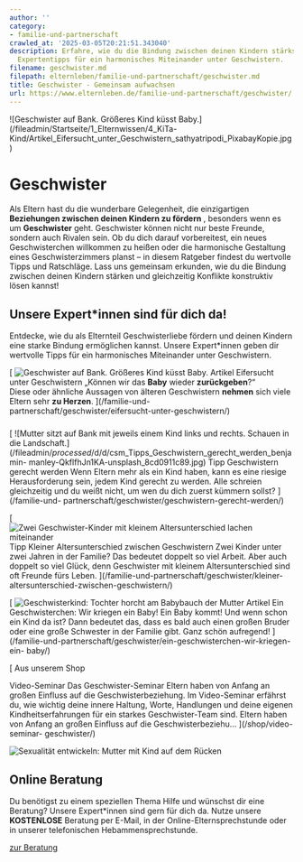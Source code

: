 ```yaml
---
author: ''
category:
- familie-und-partnerschaft
crawled_at: '2025-03-05T20:21:51.343040'
description: Erfahre, wie du die Bindung zwischen deinen Kindern stärkst. Praktische
  Expertentipps für ein harmonisches Miteinander unter Geschwistern.
filename: geschwister.md
filepath: elternleben/familie-und-partnerschaft/geschwister.md
title: Geschwister - Gemeinsam aufwachsen
url: https://www.elternleben.de/familie-und-partnerschaft/geschwister/
---
```


![Geschwister auf Bank. Größeres Kind küsst
Baby.](/fileadmin/Startseite/1_Elternwissen/4_KiTa-
Kind/Artikel_Eifersucht_unter_Geschwistern_sathyatripodi_PixabayKopie.jpg)

#  Geschwister

Als Eltern hast du die wunderbare Gelegenheit, die einzigartigen **Beziehungen
zwischen deinen Kindern zu fördern** , besonders wenn es um **Geschwister**
geht. Geschwister können nicht nur beste Freunde, sondern auch Rivalen sein.
Ob du dich darauf vorbereitest, ein neues Geschwisterchen willkommen zu heißen
oder die harmonische Gestaltung eines Geschwisterzimmers planst – in diesem
Ratgeber findest du wertvolle Tipps und Ratschläge. Lass uns gemeinsam
erkunden, wie du die Bindung zwischen deinen Kindern stärken und gleichzeitig
Konflikte konstruktiv lösen kannst!

##  Unsere Expert*innen sind für dich da!

Entdecke, wie du als Elternteil Geschwisterliebe fördern und deinen Kindern
eine starke Bindung ermöglichen kannst. Unsere Expert*innen geben dir
wertvolle Tipps für ein harmonisches Miteinander unter Geschwistern.

[ ![Geschwister auf Bank. Größeres Kind küsst
Baby.](/fileadmin/_processed_/8/d/csm_Artikel_Eifersucht_unter_Geschwistern_sathyatripodi_PixabayKopie_5d99fdf08c.jpg)
Artikel Eifersucht unter Geschwistern „Können wir das **Baby** wieder
**zurückgeben**?“  
Diese oder ähnliche Aussagen von älteren Geschwistern **nehmen** sich viele
Eltern sehr **zu Herzen**. ](/familie-und-
partnerschaft/geschwister/eifersucht-unter-geschwistern/)

### [ ](/)

### [ ](/)

[ ![Mutter sitzt auf Bank mit jeweils einem Kind links und rechts. Schauen in
die
Landschaft.](/fileadmin/_processed_/d/d/csm_Tipps_Geschwistern_gerecht_werden_benjamin-
manley-QkflfhJn1KA-unsplash_8cd0911c89.jpg) Tipp Geschwistern gerecht werden
Wenn Eltern mehr als ein Kind haben, kann es eine riesige Herausforderung
sein, jedem Kind gerecht zu werden. Alle schreien gleichzeitig und du weißt
nicht, um wen du dich zuerst kümmern sollst? ](/familie-und-
partnerschaft/geschwister/geschwistern-gerecht-werden/)

[ ![Zwei Geschwister-Kinder mit kleinem Altersunterschied lachen
miteinander](/fileadmin/_processed_/4/7/csm_Zwei_Kinder_unter_Zwei_Geschwister_m_kl_Altersunterschied_aaa7a0d05b.jpg)
Tipp Kleiner Altersunterschied zwischen Geschwistern Zwei Kinder unter zwei
Jahren in der Familie? Das bedeutet doppelt so viel Arbeit. Aber auch doppelt
so viel Glück, denn Geschwister mit kleinem Altersunterschied sind oft Freunde
fürs Leben. ](/familie-und-partnerschaft/geschwister/kleiner-
altersunterschied-zwischen-geschwistern/)

[ ![Geschwisterkind: Tochter horcht am Babybauch der
Mutter](/fileadmin/_processed_/0/9/csm_Artikel_Vorbereitung_auf_das_Geschwisterkind_16cb8ded06.jpg)
Artikel Ein Geschwisterchen: Wir kriegen ein Baby! Ein Baby kommt! Und wenn
schon ein Kind da ist? Dann bedeutet das, dass es bald auch einen großen
Bruder oder eine große Schwester in der Familie gibt. Ganz schön aufregend!
](/familie-und-partnerschaft/geschwister/ein-geschwisterchen-wir-kriegen-ein-
baby/)

[ Aus unserem Shop

Video-Seminar Das Geschwister-Seminar Eltern haben von Anfang an großen
Einfluss auf die Geschwisterbeziehung. Im Video-Seminar erfährst du, wie
wichtig deine innere Haltung, Worte, Handlungen und deine eigenen
Kindheitserfahrungen für ein starkes Geschwister-Team sind. Eltern haben von
Anfang an großen Einfluss auf die Geschwisterbeziehu…  ](/shop/video-seminar-
geschwister/)

![Sexualität entwickeln: Mutter mit Kind auf dem
Rücken](/fileadmin/_processed_/6/b/csm_Tipps_Wie_unterstu__tze_ich_mein_Kind_dabei_eine_gesunde_Sexualita__t_zu_entwickeln_ea90708fd3.jpg)

##  Online Beratung

Du benötigst zu einem speziellen Thema Hilfe und wünschst dir eine Beratung?
Unsere Expert*innen sind gern für dich da. Nutze unsere **KOSTENLOSE**
Beratung per E-Mail, in der Online-Elternsprechstunde oder in unserer
telefonischen Hebammensprechstunde.

[ zur Beratung ](/online-beratung-formate/)

